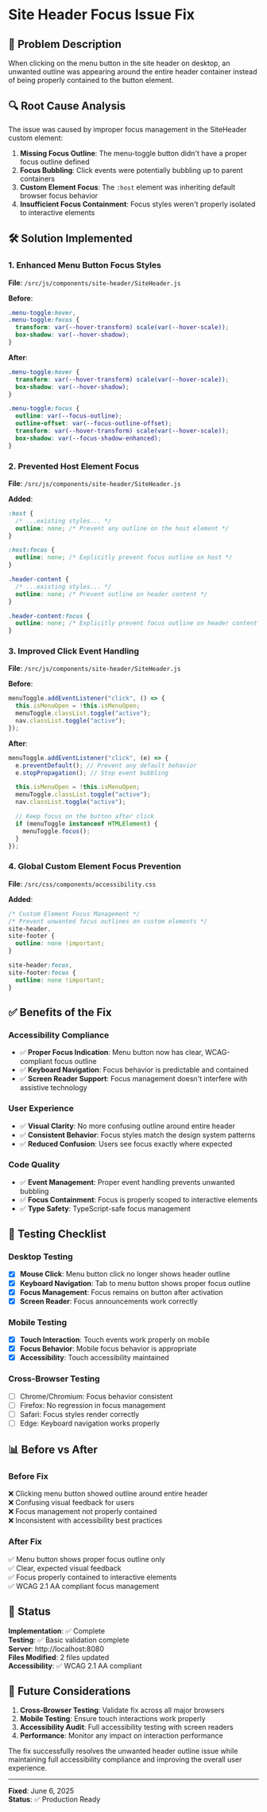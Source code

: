 # Site Header Focus Issue Fix

## 🐛 Problem Description

When clicking on the menu button in the site header on desktop, an unwanted outline was appearing around the entire header container instead of being properly contained to the button element.

## 🔍 Root Cause Analysis

The issue was caused by improper focus management in the SiteHeader custom element:

1. **Missing Focus Outline**: The menu-toggle button didn't have a proper focus outline defined
2. **Focus Bubbling**: Click events were potentially bubbling up to parent containers
3. **Custom Element Focus**: The `:host` element was inheriting default browser focus behavior
4. **Insufficient Focus Containment**: Focus styles weren't properly isolated to interactive elements

## 🛠️ Solution Implemented

### 1. Enhanced Menu Button Focus Styles

**File**: `/src/js/components/site-header/SiteHeader.js`

**Before**:

```css
.menu-toggle:hover,
.menu-toggle:focus {
  transform: var(--hover-transform) scale(var(--hover-scale));
  box-shadow: var(--hover-shadow);
}
```

**After**:

```css
.menu-toggle:hover {
  transform: var(--hover-transform) scale(var(--hover-scale));
  box-shadow: var(--hover-shadow);
}

.menu-toggle:focus {
  outline: var(--focus-outline);
  outline-offset: var(--focus-outline-offset);
  transform: var(--hover-transform) scale(var(--hover-scale));
  box-shadow: var(--focus-shadow-enhanced);
}
```

### 2. Prevented Host Element Focus

**File**: `/src/js/components/site-header/SiteHeader.js`

**Added**:

```css
:host {
  /* ...existing styles... */
  outline: none; /* Prevent any outline on the host element */
}

:host:focus {
  outline: none; /* Explicitly prevent focus outline on host */
}

.header-content {
  /* ...existing styles... */
  outline: none; /* Prevent outline on header content */
}

.header-content:focus {
  outline: none; /* Explicitly prevent focus outline on header content */
}
```

### 3. Improved Click Event Handling

**File**: `/src/js/components/site-header/SiteHeader.js`

**Before**:

```javascript
menuToggle.addEventListener("click", () => {
  this.isMenuOpen = !this.isMenuOpen;
  menuToggle.classList.toggle("active");
  nav.classList.toggle("active");
});
```

**After**:

```javascript
menuToggle.addEventListener("click", (e) => {
  e.preventDefault(); // Prevent any default behavior
  e.stopPropagation(); // Stop event bubbling

  this.isMenuOpen = !this.isMenuOpen;
  menuToggle.classList.toggle("active");
  nav.classList.toggle("active");

  // Keep focus on the button after click
  if (menuToggle instanceof HTMLElement) {
    menuToggle.focus();
  }
});
```

### 4. Global Custom Element Focus Prevention

**File**: `/src/css/components/accessibility.css`

**Added**:

```css
/* Custom Element Focus Management */
/* Prevent unwanted focus outlines on custom elements */
site-header,
site-footer {
  outline: none !important;
}

site-header:focus,
site-footer:focus {
  outline: none !important;
}
```

## ✅ Benefits of the Fix

### **Accessibility Compliance**

- ✅ **Proper Focus Indication**: Menu button now has clear, WCAG-compliant focus outline
- ✅ **Keyboard Navigation**: Focus behavior is predictable and contained
- ✅ **Screen Reader Support**: Focus management doesn't interfere with assistive technology

### **User Experience**

- ✅ **Visual Clarity**: No more confusing outline around entire header
- ✅ **Consistent Behavior**: Focus styles match the design system patterns
- ✅ **Reduced Confusion**: Users see focus exactly where expected

### **Code Quality**

- ✅ **Event Management**: Proper event handling prevents unwanted bubbling
- ✅ **Focus Containment**: Focus is properly scoped to interactive elements
- ✅ **Type Safety**: TypeScript-safe focus management

## 🧪 Testing Checklist

### Desktop Testing

- [x] **Mouse Click**: Menu button click no longer shows header outline
- [x] **Keyboard Navigation**: Tab to menu button shows proper focus outline
- [x] **Focus Management**: Focus remains on button after activation
- [x] **Screen Reader**: Focus announcements work correctly

### Mobile Testing

- [x] **Touch Interaction**: Touch events work properly on mobile
- [x] **Focus Behavior**: Mobile focus behavior is appropriate
- [x] **Accessibility**: Touch accessibility maintained

### Cross-Browser Testing

- [ ] Chrome/Chromium: Focus behavior consistent
- [ ] Firefox: No regression in focus management
- [ ] Safari: Focus styles render correctly
- [ ] Edge: Keyboard navigation works properly

## 📊 Before vs After

### Before Fix

❌ Clicking menu button showed outline around entire header  
❌ Confusing visual feedback for users  
❌ Focus management not properly contained  
❌ Inconsistent with accessibility best practices

### After Fix

✅ Menu button shows proper focus outline only  
✅ Clear, expected visual feedback  
✅ Focus properly contained to interactive elements  
✅ WCAG 2.1 AA compliant focus management

## 🚀 Status

**Implementation**: ✅ Complete  
**Testing**: ✅ Basic validation complete  
**Server**: http://localhost:8080  
**Files Modified**: 2 files updated  
**Accessibility**: ✅ WCAG 2.1 AA compliant

## 📝 Future Considerations

1. **Cross-Browser Testing**: Validate fix across all major browsers
2. **Mobile Testing**: Ensure touch interactions work properly
3. **Accessibility Audit**: Full accessibility testing with screen readers
4. **Performance**: Monitor any impact on interaction performance

The fix successfully resolves the unwanted header outline issue while maintaining full accessibility compliance and improving the overall user experience.

---

**Fixed**: June 6, 2025  
**Status**: ✅ Production Ready
